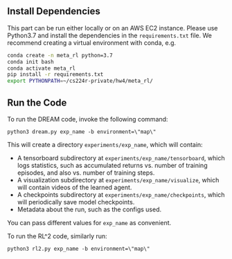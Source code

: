 ## Install Dependencies

This part can be run either locally or on an AWS EC2 instance.
Please use Python3.7 and install the dependencies in the `requirements.txt`
file. We recommend creating a virtual environment with conda, e.g.

```bash
conda create -n meta_rl python=3.7
conda init bash
conda activate meta_rl
pip install -r requirements.txt
export PYTHONPATH=~/cs224r-private/hw4/meta_rl/
```

## Run the Code

To run the DREAM code, invoke the following command:

```
python3 dream.py exp_name -b environment=\"map\"
```

This will create a directory `experiments/exp_name`, which will contain:

- A tensorboard subdirectory at `experiments/exp_name/tensorboard`, which logs
  statistics, such as accumulated returns vs. number of training episodes, and
  also vs. number of training steps.
- A visualization subdirectory at `experiments/exp_name/visualize`, which will
  contain videos of the learned agent.
- A checkpoints subdirectory at `experiments/exp_name/checkpoints`, which will
  periodically save model checkpoints.
- Metadata about the run, such as the configs used.

You can pass different values for `exp_name` as convenient.

To run the RL^2 code, similarly run:

```
python3 rl2.py exp_name -b environment=\"map\"
```
